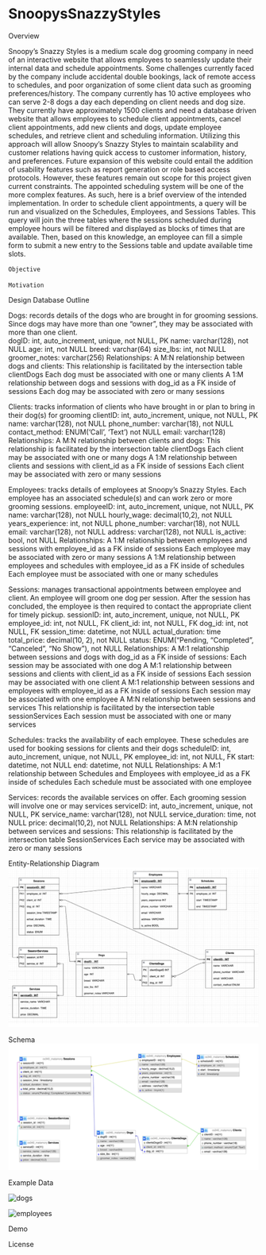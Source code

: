 # SnoopysSnazzyStyles

Overview

Snoopy’s Snazzy Styles is a medium scale dog grooming company in need of an interactive website that allows employees to seamlessly update their internal data and schedule appointments. Some challenges currently faced by the company include accidental double bookings, lack of remote access to schedules, and poor organization of some client data such as grooming preferences/history. The company currently has 10 active employees who can serve 2-8 dogs a day each depending on client needs and dog size. They currently have approximately 1500 clients and need a database driven website that allows employees to schedule client appointments, cancel client appointments, add new clients and dogs, update employee schedules, and retrieve client and scheduling information. Utilizing this approach will allow Snoopy’s Snazzy Styles to maintain scalability and customer relations having quick access to customer information, history, and preferences. Future expansion of this website could entail the addition of usability features such as report generation or role based access protocols. However, these features remain out scope for this project given current constraints. 
The appointed scheduling system will be one of the more complex features. As such, here is a brief overview of the intended implementation. In order to schedule client appointments, a query will be run and visualized on the Schedules, Employees, and Sessions Tables. This query will join the three tables where the sessions scheduled during employee hours will be filtered and displayed as blocks of times that are available. Then, based on this knowledge, an employee can fill a simple form to submit a new entry to the Sessions table and update available time slots.


    Objective 

    Motivation
    
Design
    Database Outline
    
    

Dogs: records details of the dogs who are brought in for grooming sessions. Since dogs may have more than one “owner”, they may be associated with more than one client.  
dogID: int, auto_increment, unique, not NULL, PK
name: varchar(128), not NULL
age: int, not NULL
breed: varchar(64)
size_lbs: int, not NULL
groomer_notes: varchar(256)
Relationships:
A M:N relationship between dogs and clients:
This relationship is facilitated by the intersection table clientDogs 
Each dog must be associated with one or many clients
A 1:M relationship between dogs and sessions with dog_id as a FK inside of sessions
Each dog may be associated with zero or many sessions

Clients: tracks information of clients who have brought in or plan to bring in their dog(s) for grooming
clientID: int, auto_increment, unique, not NULL, PK
name: varchar(128), not NULL
phone_number: varchar(18), not NULL
contact_method: ENUM(‘Call’, ‘Text’) not NULL
email: varchar(128)
Relationships:
A M:N relationship between clients and dogs:
This relationship is facilitated by the intersection table clientDogs 
Each client may be associated with one or many dogs
A 1:M relationship between clients and sessions with client_id as a FK inside of sessions
Each client may be associated with zero or many sessions

Employees: tracks details of employees at Snoopy’s Snazzy Styles. Each employee has an associated schedule(s) and can work zero or more grooming sessions. 
employeeID: int, auto_increment, unique, not NULL, PK
name: varchar(128), not NULL
hourly_wage: decimal(10,2), not NULL
years_experience: int, not NULL
phone_number: varchar(18), not NULL
email: varchar(128), not NULL
address: varchar(128), not NULL
is_active: bool, not NULL
Relationships:
A 1:M relationship between employees and sessions with employee_id as a FK inside of sessions
Each employee may be associated with zero or many sessions
A 1:M relationship between employees and schedules with employee_id as a FK inside of schedules
Each employee must be associated with one or many schedules

Sessions: manages transactional appointments between employee and client. An employee will groom one dog per session. After the session has concluded, the employee is then required to contact the appropriate client for timely pickup.
sessionID: int, auto_increment, unique, not NULL, PK
employee_id: int, not NULL, FK
client_id: int, not NULL, FK
dog_id: int, not NULL, FK
session_time: datetime, not NULL
actual_duration: time
total_price: decimal(10, 2), not NULL
status: ENUM(“Pending, “Completed”, “Canceled”, “No Show”), not NULL
Relationships:
A M:1 relationship between sessions and dogs with dog_id as a FK inside of sessions:
Each session may be associated with one dog
A M:1 relationship between sessions and clients with client_id as a FK inside of sessions
Each session may be associated with one client
A M:1 relationship between sessions and employees with employee_id as a FK inside of sessions
Each session may be associated with one employee
A M:N relationship between sessions and services 
This relationship is facilitated by the intersection table sessionServices
Each session must be associated with one or many services

Schedules: tracks the availability of each employee. These schedules are used for booking sessions for clients and their dogs
scheduleID: int, auto_increment, unique, not NULL, PK
employee_id: int, not NULL, FK
start: datetime, not NULL
end: datetime, not NULL
Relationships:
A M:1 relationship between Schedules and Employees with employee_id as a FK inside of schedules
Each schedule must be associated with one employee

Services: records the available services on offer. Each grooming session will involve one or may services 
serviceID: int, auto_increment, unique, not NULL, PK
service_name: varchar(128), not NULL
service_duration: time, not NULL
price: decimal(10,2), not NULL
Relationships:
A M:N relationship between services and sessions:
This relationship is facilitated by the intersection table SessionServices
Each service may be associated with zero or many sessions


Entity-Relationship Diagram
![erDiagram](images/erDiagram.png)

Schema
![schema](images/Schema.png)

Example Data

![dogs](dogs/dogsExampleData.png)

![employees](employees/employeesExampleData.png)

Demo

License     
